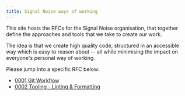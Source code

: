 ```yaml
---
title: Signal Noise ways of working
---
```


This site hosts the RFCs for the Signal Noise organisation, that together define the approaches and tools that we take to create our work.

The idea is that we create high quality code, structured in an accessible way which is easy to reason about -- all while minimising the impact on everyone's personal way of working.

Please jump into a specific RFC below:

* [0001 Git Workflow](./text/0001-git-workflow)
* [0002 Tooling - Linting & Formatting](./text/0002-tooling-linting-formatting)
